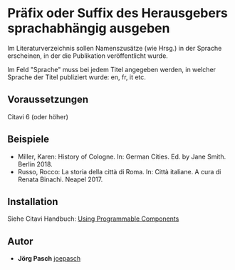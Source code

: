 # Präfix oder Suffix des Herausgebers sprachabhängig ausgeben

Im Literaturverzeichnis sollen Namenszusätze (wie Hrsg.) in der Sprache erscheinen, in der die Publikation veröffentlicht wurde.

Im Feld "Sprache" muss bei jedem Titel angegeben werden, in welcher Sprache der Titel publiziert wurde: en, fr, it etc.

## Voraussetzungen
Citavi 6 (oder höher)

## Beispiele
- Miller, Karen: History of Cologne. In: German Cities. Ed. by Jane Smith. Berlin 2018.
- Russo, Rocco: La storia della città di Roma. In: Città italiane. A cura di Renata Binachi. Neapel 2017.  

## Installation
Siehe Citavi Handbuch: [Using Programmable Components](https://www.citavi.com/programmable_components)

## Autor

* **Jörg Pasch** [joepasch](https://github.com/joepasch)
